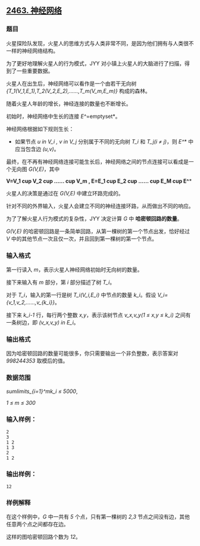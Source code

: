 ## [2463. 神经网络](https://www.acwing.com/problem/content/2465/)

### 题目

火星探险队发现，火星人的思维方式与人类非常不同，是因为他们拥有与人类很不一样的神经网络结构。

为了更好地理解火星人的行为模式，JYY 对小镇上火星人的大脑进行了扫描，得到了一些重要数据。

火星人在出生后，神经网络可以看作是一个由若干无向树 *{T_1(V_1,E_1),T_2(V_2,E_2),……,T_m(V_m,E_m)}* 构成的森林。

随着火星人年龄的增长，神经连接的数量也不断增长。

初始时，神经网络中生长的连接 *E^*=emptyset*。

神经网络根据如下规则生长：

- 如果节点 *u in V_i , v in V_j* 分别属于不同的无向树 *T_i* 和 *T_j(i ≠ j)*，则 *E^** 中应当包含边 *(u,v)*。

最终，在不再有神经网络连接可能生长后，神经网络之间的节点连接可以看成是一个无向图 *G(V,E)*，其中

**V=V_1 cup V_2 cup …… cup V_m , E=E_1 cup E_2 cup …… cup E_M cup E^***

火星人的决策是通过在 *G(V,E)* 中建立环路完成的。

针对不同的外界输入，火星人会建立不同的神经连接环路，从而做出不同的响应。

为了了解火星人行为模式的复杂性，JYY 决定计算 *G* 中 **哈密顿回路的数量**。

*G(V,E)* 的哈密顿回路是一条简单回路，从第一棵树的第一个节点出发，恰好经过 *V* 中的其他节点一次且仅一次，并且回到第一棵树的第一个节点。

### 输入格式

第一行读入 *m*，表示火星人神经网络初始时无向树的数量。

接下来输入有 *m* 部分，第 *i* 部分描述了树 *T_i*。

对于 *T_i*，输入的第一行是树 *T_i(V_i,E_i)* 中节点的数量 *k_i*。假设 *V_i={v_1,v_2,……,v_{k_i}}*。

接下来 *k_i-1* 行，每行两个整数 *x,y*，表示该树节点 *v_x,v_y(1 ≤ x,y ≤ k_i)* 之间有一条树边，即 *(v_x,v_y) in E_i*。

### 输出格式

因为哈密顿回路的数量可能很多，你只需要输出一个非负整数，表示答案对 *998244353* 取模后的值。

### 数据范围

*sumlimits_{i=1}^mk_i ≤ 5000*,

*1 ≤ m ≤ 300*

### 输入样例：

```
2
3
1 2
1 3
2
1 2
```

### 输出样例：

```
12
```

### 样例解释

在这个样例中，*G* 中一共有 *5* 个点，只有第一棵树的 *2,3* 节点之间没有边，其他任意两个点之间都存在边。

这样的图哈密顿回路个数为 *12*。
